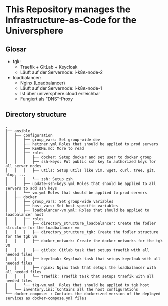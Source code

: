# This Repository manages the Infrastructure-as-Code for the Universphere

## Glosar
- tgk:
    - Traefik + GitLab + Keycloak
    - Läuft auf der Servernode: i-k8s-node-2
- loadbalancer:
    - Nginx (Loadbalancer)
    - Läuft auf der Servernode: i-k8s-node-1
    - Ist über universphere.cloud erreichbar
    - Fungiert als "DNS"-Proxy

## Directory structure
```
.
├── ansible
│   ├── configuration
│   │   ├── group_vars: Set group-wide dev
│   │   ├── hetzner.yml Roles that should be applied to prod servers
│   │   ├── README.md: More to read
│   │   ├── roles
│   │   │   ├── docker: Setup docker and set user to docker group
│   │   │   ├── ssh-keys: Put public ssh key to authorized keys for all server nodes
│   │   │   ├── utils: Setup utils like vim, wget, curl, tree, git, htop, ...
│   │   │   └── zsh: Setup zsh
│   │   ├── update-ssh-keys.yml Roles that should be applied to all servers to add ssh keys
│   │   └── vm.yml Roles that should be applied to prod servers
│   ├── docker
│   │   ├── group_vars: Set group-wide variables
│   │   ├── host_vars: Set host-specific variables
│   │   ├── loadbalancer-vm.yml: Roles that should be applied to loadbalancer host
│   │   ├── roles
│   │   │   ├── directory_structure_loadbalancer: Create the fodler structure for the loadbalancer vm
│   │   │   ├── directory_structure_tgk: Create the fodler structure for the tgk vm
│   │   │   ├── docker_network: Create the docker networks for the tgk vm 
│   │   │   ├── gitlab: Gitlab task that setups traefik with all needed files
│   │   │   ├── keycloak: Keycloak task that setups keycloak with all needed files
│   │   │   ├── nginx: Nginx task that setups the loadbalancer with all needed files
│   │   │   └── traefik: Traefik task that setups traefik with all needed files
│   │   └── tkg-vm.yml_ Roles that should be applied to tgk host
│   └── inventory.ini: Contains all the host configurations
└── docker-compose: : Contains the dockerized version of the deployed services as docker-compose.yml files
```